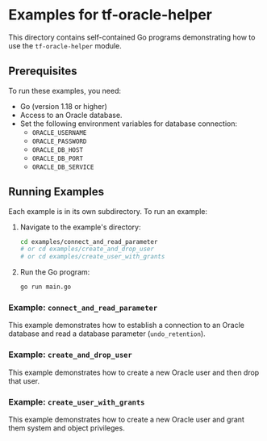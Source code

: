 # Examples for tf-oracle-helper

This directory contains self-contained Go programs demonstrating how to use the `tf-oracle-helper` module.

## Prerequisites

To run these examples, you need:

- Go (version 1.18 or higher)
- Access to an Oracle database.
- Set the following environment variables for database connection:
    - `ORACLE_USERNAME`
    - `ORACLE_PASSWORD`
    - `ORACLE_DB_HOST`
    - `ORACLE_DB_PORT`
    - `ORACLE_DB_SERVICE`

## Running Examples

Each example is in its own subdirectory. To run an example:

1.  Navigate to the example's directory:
    ```bash
    cd examples/connect_and_read_parameter
    # or cd examples/create_and_drop_user
    # or cd examples/create_user_with_grants
    ```

2.  Run the Go program:
    ```bash
    go run main.go
    ```

### Example: `connect_and_read_parameter`

This example demonstrates how to establish a connection to an Oracle database and read a database parameter (`undo_retention`).

### Example: `create_and_drop_user`

This example demonstrates how to create a new Oracle user and then drop that user.

### Example: `create_user_with_grants`

This example demonstrates how to create a new Oracle user and grant them system and object privileges.